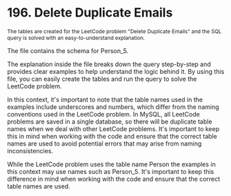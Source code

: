 # 196. Delete Duplicate Emails

<p style="font-size: 12px;">
The tables are created for the LeetCode problem "Delete Duplicate Emails" and the SQL query is solved with an easy-to-understand explanation.

The file contains the schema for Person_5.

The explanation inside the file breaks down the query step-by-step and provides clear examples to help understand the logic behind it. By using this file, you can easily create the tables and run the query to solve the LeetCode problem.

In this context, it's important to note that the table names used in the examples include underscores and numbers, which differ from the naming conventions used in the LeetCode problem. In MySQL, all LeetCode problems are saved in a single database, so there will be duplicate table names when we deal with other LeetCode problems. It's important to keep this in mind when working with the code and ensure that the correct table names are used to avoid potential errors that may arise from naming inconsistencies.

While the LeetCode problem uses the table name Person the examples in this context may use names such as Person_5. It's important to keep this difference in mind when working with the code and ensure that the correct table names are used.

</p>
